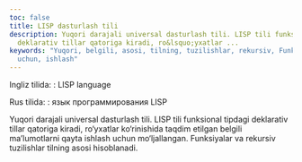 ```yaml
---
toc: false
title: LISP dasturlash tili
description: Yuqori darajali universal dasturlash tili. LISP tili funksional tipdagi
  deklarativ tillar qatoriga kiradi, ro&lsquo;yxatlar ...
keywords: "Yuqori, belgili, asosi, tilning, tuzilishlar, rekursiv, Funksiyalar, mo\u2018ljallangan,
  uchun, ishlash"
---
```


Ingliz tilida:
:   LISP language

Rus tilida:
:   язык программирования LISP

Yuqori darajali universal dasturlash tili. LISP tili funksional tipdagi deklarativ tillar qatoriga kiradi, ro‘yxatlar ko‘rinishida taqdim etilgan belgili ma’lumotlarni qayta ishlash uchun mo‘ljallangan. Funksiyalar va rekursiv tuzilishlar tilning asosi hisoblanadi.